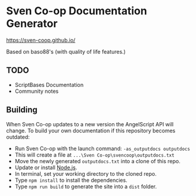 # Sven Co-op Documentation Generator

https://sven-coop.github.io/


Based on baso88's (with quality of life features.)


## TODO
 - ScriptBases Documentation
 - Community notes


## Building
When Sven Co-op updates to a new version the AngelScript API will change. To build your own documentation if this repository becomes outdated:

- Run Sven Co-op with the launch command: `-as_outputdocs outputdocs`
- This will create a file at `...\Sven Co-op\svencoop\outputdocs.txt`
- Move the newly generated `outputdocs.txt` into a clone of this repo.
- Update or install [Node.js](https://nodejs.org/en).
- In terminal, set your working directory to the cloned repo.
- Type `npm install` to install the dependencies. 
- Type `npm run build` to generate the site into a `dist` folder.